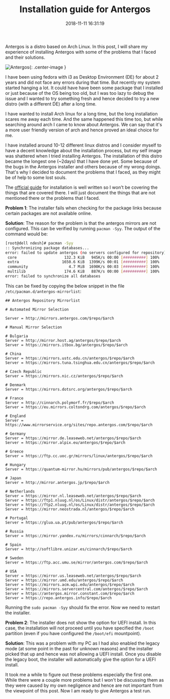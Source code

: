 ﻿---
layout:     post
title:      "Installation guide for Antergos" 
date:       2018-11-11 16:31:19
excerpt_separator: <!--more-->
categories: Programming 
tags: [GSoC, Programming, linux]
comments:   true

---

Antergos is a distro based on Arch Linux. In this post, I will share my experience of installing Antergos with some of the problems that I faced
and their solutions. 

![Antergos](https://upload.wikimedia.org/wikipedia/en/9/93/Antergos_logo_github.png){: .center-image }

<!--more-->

I have been using fedora with i3 as Desktop Environment (DE) for about 2 years and did not face any errors during that time. But recently my
system started hanging a lot. It could have have been some package that I installed or just because of the OS being too old, but I was too
lazy to debug the issue and I wanted to try something fresh and hence decided to try a new distro (with a different DE) after a long time. 

I have wanted to install Arch linux for a long time, but the long installation scares me away each time. And the same happened this
time too, but while searching around arch I came to know about Antergos. We can say that it's a more user friendly version of arch and hence
proved an ideal choice for me. 

I have installed around 10-12 different linux distros and I consider myself to have a decent knowledge about the installation process, but
my self image was shattered when I tried installing Antergos. The installation of this distro became the longest one (~2days) that I have done yet.
Some because of the bugs in the Antergos installer and others because of my wrong doings. That's why I decided to document the problems that I
faced, as they might be of help to some lost souls. 

The [official guide](https://antergos.com/wiki/install/how-to-dual-boot-antergos-windows-uefi-expanded-by-linuxhat/) for installation is well
written so I won't be covering the things that are covered there. I will just document the things that are not mentioned there or the
problems that I faced.

**Problem 1**: The installer fails when checking for the package links because certain packages are not available online.

**Solution**: The reason for the problem is that the antergos mirrors are not configured. This can be verified by running `pacman -Syy`. The
output of the command would be:

```bash
[root@dell ndesh]# pacman -Syy
:: Synchronizing package databases...
error: failed to update antergos (no servers configured for repository)
 core                     132.3 KiB   945K/s 00:00 [##########] 100%
 extra                   1650.6 KiB  1399K/s 00:01 [##########] 100%
 community                  4.7 MiB  1690K/s 00:03 [##########] 100%
 multilib                 174.6 KiB   887K/s 00:00 [##########] 100%
error: failed to synchronize all databases
```

This can be fixed by copying the below snippet in the file `/etc/pacman.d/antergos-mirrorlist`:

```
## Antergos Repository Mirrorlist

# Automated Mirror Selection

Server = http://mirrors.antergos.com/$repo/$arch

# Manual Mirror Selection

# Bulgaria
Server = http://mirror.host.ag/antergos/$repo/$arch
Server = https://mirrors.itbox.bg/antergos/$repo/$arch

# China
Server = https://mirrors.ustc.edu.cn/antergos/$repo/$arch
Server = https://mirrors.tuna.tsinghua.edu.cn/antergos/$repo/$arch

# Czech Republic
Server = https://mirrors.nic.cz/antergos/$repo/$arch

# Denmark
Server = https://mirrors.dotsrc.org/antergos/$repo/$arch

# France
Server = http://cinnarch.polymorf.fr/$repo/$arch
Server = https://eu.mirrors.coltondrg.com/antergos/$repo/$arch

# England
Server = https://www.mirrorservice.org/sites/repo.antergos.com/$repo/$arch

# Germany
Server = https://mirror.de.leaseweb.net/antergos/$repo/$arch
Server = https://mirror.alpix.eu/antergos/$repo/$arch

# Greece
Server = https://ftp.cc.uoc.gr/mirrors/linux/antergos/$repo/$arch

# Hungary
Server = https://quantum-mirror.hu/mirrors/pub/antergos/$repo/$arch

# Japan
Server = http://mirror.antergos.jp/$repo/$arch

# Netherlands
Server = https://mirror.nl.leaseweb.net/antergos/$repo/$arch
Server = https://ftp1.nluug.nl/os/Linux/distr/antergos/$repo/$arch
Server = https://ftp2.nluug.nl/os/Linux/distr/antergos/$repo/$arch
Server = https://mirror.neostrada.nl/antergos/$repo/$arch

# Portugal
Server = https://glua.ua.pt/pub/antergos/$repo/$arch

# Russia
Server = https://mirror.yandex.ru/mirrors/cinnarch/$repo/$arch

# Spain
Server = http://softlibre.unizar.es/cinnarch/$repo/$arch

# Sweden
Server = https://ftp.acc.umu.se/mirror/antergos.com/$repo/$arch

# USA
Server = https://mirror.us.leaseweb.net/antergos/$repo/$arch
Server = https://mirror.umd.edu/antergos/$repo/$arch
Server = https://mirrors.acm.wpi.edu/antergos/$repo/$arch
Server = https://mirrors.servercentral.com/antergos/$repo/$arch
Server = https://antergos.mirror.constant.com/$repo/$arch
Server = https://repo.antergos.info/$repo/$arch
```

Running the `sudo pacman -Syy` should fix the error. Now we need to restart the installer.

**Problem 2**: The installer does not show the option for UEFI install. In this case, the installation will not proceed until you have
specified the `/boot` partition (even if you have configured the `/boot/efi` mountpoint).

**Solution**: This was a problem with my PC as I had also
enabled the legacy mode (at some point in the past for unknown reasons) and the installer picked that up and hence was not allowing a UEFI
install. Once you disable the legacy boot, the installer will automatically give the option for a UEFI install.

It took me a while to figure out these problems especially the first one. While there were a couple more problems but I won't be discussing
them as they were caused by my own negligence and hence are not important from the viewpoint of this post. Now I am ready to give Antergos a test run.




